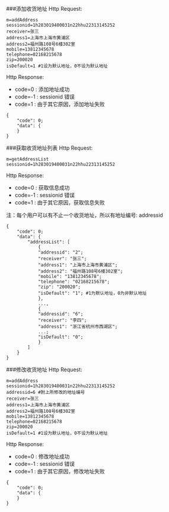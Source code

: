 ###添加收货地址
Http Request: 

```
m=addAddress
sessionid=1h283019400031n22hhu22313145252
receiver=张三
address1=上海市上海市黄浦区
address2=福州路108号6楼302室
mobile=13812345678
telephone=02168215678
zip=200020
isDefault=1 #1设为默认地址，0不设为默认地址
```

Http Response:

- code=0 : 添加地址成功
- code=-1 : sessionid 错误
- code=1 : 由于其它原因，添加地址失败

``` 
{ 
    "code": 0;
    "data": { 
    }
} 
```

###获取收货地址列表
Http Request: 

```
m=getAddressList
sessionid=1h283019400031n22hhu22313145252
```

Http Response:

- code=0 : 获取信息成功
- code=-1 : sessionid 错误
- code=1 : 由于其它原因，获取信息失败

注：每个用户可以有不止一个收货地址，所以有地址编号: addressid  

``` 
{ 
    "code": 0;
    "data": {
    	"addressList": [
    		{
    		"addressid": "2"; 
    		"receiver": "张三";
			"address1": "上海市上海市黄浦区";
			"address2": "福州路108号6楼302室";
			"mobile": "13812345678";
			"telephone": "02168215678";
			"zip": "200020";
			"isDefault": "1"; #1为默认地址，0为非默认地址
    		},
    		...,
    		{
    		"addressid": "6";
    		"receiver": "李四";
    		"address1": "浙江省杭州市西湖区";
    		...;
    		"isDefault": "0";
    		} 	
    	]
    }
} 
```

###修改收货地址
Http Request: 

```
m=addAddress
sessionid=1h283019400031n22hhu22313145252
addressid=6 #附上所修改的地址编号
receiver=张三
address1=上海市上海市黄浦区
address2=福州路108号6楼302室
mobile=13812345678
telephone=02168215678
zip=200020
isDefault=1 #1设为默认地址，0不设为默认地址
```

Http Response:

- code=0 : 修改地址成功
- code=-1 : sessionid 错误
- code=1 : 由于其它原因，修改地址失败

``` 
{ 
    "code": 0;
    "data": { 
    }
} 
```